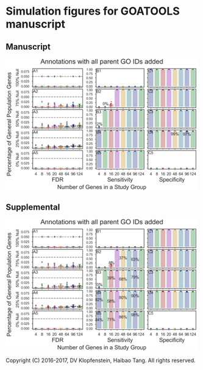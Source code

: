 # Simulation figures for GOATOOLS manuscript

## Manuscript
![main](images/fig_goea_orig_noprune_enriched_ntn2_p1_100to000_004to124_N00020_00020_humoral_rsp.png)

## Supplemental
![propcnts=T](images/fig_goids_orig_noprune_enriched_ntn2_p1_100to000_004to124_N00020_00020_humoral_rsp.png)

Copyright (C) 2016-2017, DV Klopfenstein, Haibao Tang. All rights reserved.
